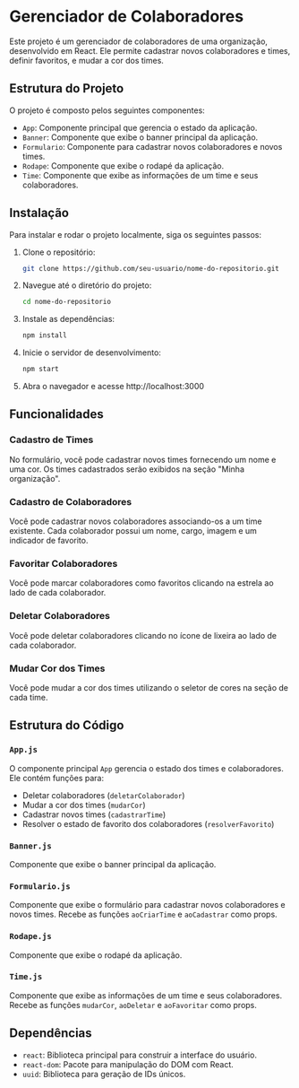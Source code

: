 # Gerenciador de Colaboradores

Este projeto é um gerenciador de colaboradores de uma organização, desenvolvido em React. Ele permite cadastrar novos colaboradores e times, definir favoritos, e mudar a cor dos times.

## Estrutura do Projeto

O projeto é composto pelos seguintes componentes:

- `App`: Componente principal que gerencia o estado da aplicação.
- `Banner`: Componente que exibe o banner principal da aplicação.
- `Formulario`: Componente para cadastrar novos colaboradores e novos times.
- `Rodape`: Componente que exibe o rodapé da aplicação.
- `Time`: Componente que exibe as informações de um time e seus colaboradores.

## Instalação

Para instalar e rodar o projeto localmente, siga os seguintes passos:

1. Clone o repositório:

   ```sh
   git clone https://github.com/seu-usuario/nome-do-repositorio.git

2. Navegue até o diretório do projeto:

   ```sh
   cd nome-do-repositorio
   
3. Instale as dependências:

   ```sh
   npm install

4. Inicie o servidor de desenvolvimento:

    ```sh
    npm start

5. Abra o navegador e acesse http://localhost:3000

## Funcionalidades

### Cadastro de Times
No formulário, você pode cadastrar novos times fornecendo um nome e uma cor. Os times cadastrados serão exibidos na seção "Minha organização".

### Cadastro de Colaboradores
Você pode cadastrar novos colaboradores associando-os a um time existente. Cada colaborador possui um nome, cargo, imagem e um indicador de favorito.

### Favoritar Colaboradores
Você pode marcar colaboradores como favoritos clicando na estrela ao lado de cada colaborador.

### Deletar Colaboradores
Você pode deletar colaboradores clicando no ícone de lixeira ao lado de cada colaborador.

### Mudar Cor dos Times
Você pode mudar a cor dos times utilizando o seletor de cores na seção de cada time.

## Estrutura do Código

### `App.js`
O componente principal `App` gerencia o estado dos times e colaboradores. Ele contém funções para:

- Deletar colaboradores (`deletarColaborador`)
- Mudar a cor dos times (`mudarCor`)
- Cadastrar novos times (`cadastrarTime`)
- Resolver o estado de favorito dos colaboradores (`resolverFavorito`)

### `Banner.js`
Componente que exibe o banner principal da aplicação.

### `Formulario.js`
Componente que exibe o formulário para cadastrar novos colaboradores e novos times. Recebe as funções `aoCriarTime` e `aoCadastrar` como props.

### `Rodape.js`
Componente que exibe o rodapé da aplicação.

### `Time.js`
Componente que exibe as informações de um time e seus colaboradores. Recebe as funções `mudarCor`, `aoDeletar` e `aoFavoritar` como props.

## Dependências

- `react`: Biblioteca principal para construir a interface do usuário.
- `react-dom`: Pacote para manipulação do DOM com React.
- `uuid`: Biblioteca para geração de IDs únicos.

